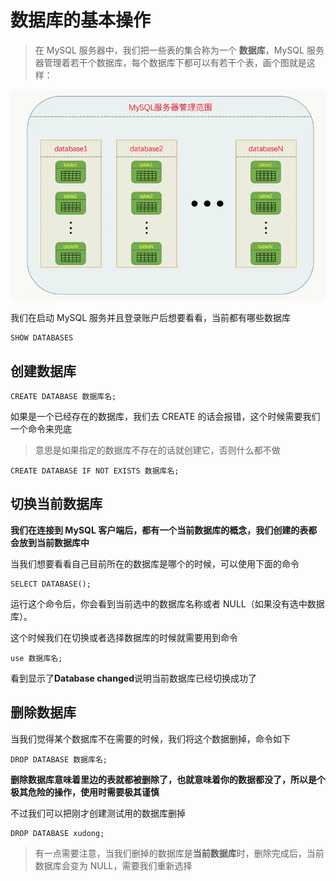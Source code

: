 # 数据库的基本操作

> 在 MySQL 服务器中，我们把一些表的集合称为一个 **数据库**，MySQL 服务器管理着若干个数据库，每个数据库下都可以有若干个表，画个图就是这样：

![数据库-表](images/sql-1.png)

我们在启动 MySQL 服务并且登录账户后想要看看，当前都有哪些数据库

``` shell
SHOW DATABASES
```
## 创建数据库

``` shell
CREATE DATABASE 数据库名;
```

如果是一个已经存在的数据库，我们去 CREATE 的话会报错，这个时候需要我们一个命令来兜底

> 意思是如果指定的数据库不存在的话就创建它，否则什么都不做

``` shell
CREATE DATABASE IF NOT EXISTS 数据库名;
```

## 切换当前数据库

**我们在连接到 MySQL 客户端后，都有一个当前数据库的概念，我们创建的表都会放到当前数据库中**

当我们想要看看自己目前所在的数据库是哪个的时候，可以使用下面的命令

``` shell
SELECT DATABASE();
```

运行这个命令后，你会看到当前选中的数据库名称或者 NULL（如果没有选中数据库）。

这个时候我们在切换或者选择数据库的时候就需要用到命令

``` shell
use 数据库名;
```

看到显示了**Database changed**说明当前数据库已经切换成功了

## 删除数据库

当我们觉得某个数据库不在需要的时候，我们将这个数据删掉，命令如下

``` shell
DROP DATABASE 数据库名;
```

**删除数据库意味着里边的表就都被删除了，也就意味着你的数据都没了，所以是个极其危险的操作，使用时需要极其谨慎**

不过我们可以把刚才创建测试用的数据库删掉

``` shell
DROP DATABASE xudong;
```

> 有一点需要注意，当我们删掉的数据库是**当前数据库**时，删除完成后，当前数据库会变为 NULL，需要我们重新选择
